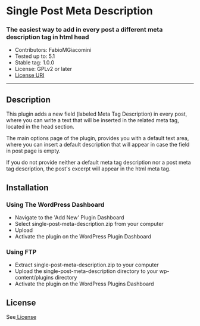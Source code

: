 # Single Post Meta Description
<h3> The easiest way to add in every post a different meta description tag in html head </h3>
<ul>
  <li>Contributors: FabioMGiacomini</li>
<li>Tested up to: 5.1</li>
  <li>Stable tag: 1.0.0</li>
<li>License: GPLv2 or later</li>

<li><a href="https://www.gnu.org/licenses/gpl-2.0.html">License URI</a></li>
</ul>
<hr>
<h2>Description</h2>
<p>This plugin adds a new field (labeled Meta Tag Description) in every post, where you can write a text that will be inserted in the related meta tag, located in the head section.

The main options page of the plugin, provides you with a default text area, where you can insert a default description that will appear in case the field in post page is empty.

If you do not provide neither a default meta tag description nor a post meta tag  description, the post's excerpt will appear in the html meta tag.
</p>
<h2>Installation</h2>
<h3>Using The WordPress Dashboard</h3>
<ul>
<li>Navigate to the 'Add New' Plugin Dashboard</li>
<li>Select single-post-meta-description.zip from your computer</li>
<li>Upload</li>
<li>Activate the plugin on the WordPress Plugin Dashboard</li>
</ul>
<h3>Using FTP</h3>
<ul>
<li>Extract single-post-meta-description.zip to your computer</li>
<li>Upload the single-post-meta-description directory to your wp-content/plugins directory</li>
<li>Activate the plugin on the WordPress Plugins Dashboard</li>
</ul>
<h2>License</h2>
<p>See<a href="https://www.gnu.org/licenses/gpl-2.0.html"> License</a></p>
